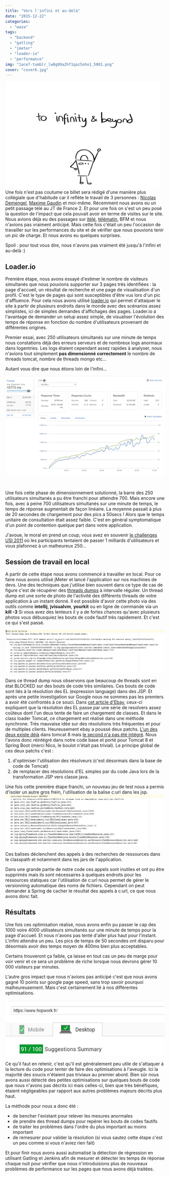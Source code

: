 ```yaml
---
title: "Vers l'infini et au-delà"
date: "2015-12-22"
categories: 
  - "waza"
tags: 
  - "backend"
  - "gatling"
  - "jmeter"
  - "loader-io"
  - "performance"
img: "1ace7-tumblr_lw0g09a2hf1qaz5oho1_5001.png"
cover: "cover6.jpg"
---
```


[![tumblr_lw0g09a2hf1qaz5oho1_500[1]](/images/1ace7-tumblr_lw0g09a2hf1qaz5oho1_5001.png)](https://eventuallycoding.com/wp-content/uploads/2019/10/1ace7-tumblr_lw0g09a2hf1qaz5oho1_5001.png)Une fois n'est pas coutume ce billet sera rédigé d'une manière plus collégiale que d'habitude car il reflète le travail de 3 personnes : [Nicolas Demengel](https://www.hopwork.fr/profile/nicolasgriseydemengel), [Maxime Gaudin](https://www.hopwork.fr/profile/maximegaudin) et moi-même. Récemment nous avons eu un petit passage télé au JT de France 2. Et pour une fois on s'est un peu posé la question de l'impact que cela pouvait avoir en terme de visites sur le site. Nous avions déjà eu des passages sur [itélé](https://blog.hopwork.fr/hopwork-sur-canal-et-i-tele/), [télématin](http://www.france2.fr/emissions/telematin/decouverte/demain-tous-free-lances_300559), BFM et nous n'avions pas vraiment anticipé. Mais cette fois c'était un peu l'occasion de travailler sur les performances du site et de vérifier que nous pouvions tenir un pic de charge. Et nous avons eu quelques surprises.

Spoil : pour tout vous dire, nous n'avons pas vraiment été jusqu'à l'infini et au-delà :)

## Loader.io

Première étape, nous avons essayé d'estimer le nombre de visiteurs simultanés que nous pouvions supporter sur 3 pages très identifiées : la page d'accueil, un résultat de recherche et une page de visualisation d'un profil. C'est le type de pages qui sont susceptibles d'être vus lors d'un pic d'affluence. Pour cela nous avons utilisé [loader.io](https://loader.io/) qui permet d'attaquer le site à partir de plusieurs endroits dans le monde avec des scénarios assez simplistes, ici de simples demandes d'affichages des pages. Loader.io a l'avantage de demander un setup assez simple, de visualiser l'évolution des temps de réponse en fonction du nombre d'utilisateurs provenant de différentes origines.

Premier essai, avec 250 utilisateurs simultanés sur une minute de temps nous constations déjà des erreurs serveurs et de nombreux logs anormaux dans logentries. Les logs étaient cependant assez rapides à analyser, nous n'avions tout simplement **pas dimensionné correctement** le nombre de threads tomcat, nombre de threads mongo etc...

Autant vous dire que nous étions loin de l'infini...

[![image-2015-12-05-14-55-57-179](/images/ea8bf-image-2015-12-05-14-55-57-179.png)](http://eventuallycoding.com/wp-content/uploads/2015/12/ea8bf-image-2015-12-05-14-55-57-179.png)

 

Une fois cette phase de dimensionnement solutionné, la barre des 250 utilisateurs simultanés a pu être franchi pour atteindre 700. Mais encore une fois, avec à peine 700 utilisateurs simultanés sur une minute de temps, le temps de réponse augmentait de façon linéaire. La moyenne passait à plus de 20 secondes de chargement pour des pics a 50secs ! Alors que le temps unitaire de consultation était assez faible. C'est en général symptomatique d'un point de contention quelque part dans votre application.

J'avoue, le moral en prend un coup, vous avez en souvenir [le challenges USI 2011](https://sites.google.com/a/octo.com/challengeusi2011/) où les participants tentaient de passer 1 milliards d'utilisateurs et vous plafonnez à un malheureux 250...

## Session de travail en local

A partir de cette étape nous avons commencé à travailler en local. Pour ce faire nous avons utilisé jMeter et lancé l'application sur nos machines de devs. Une des techniques que j'utilise bien souvent dans ce type de cas de figure c'est de récupérer des [threads dumps](https://docs.oracle.com/cd/E13150_01/jrockit_jvm/jrockit/geninfo/diagnos/using_threaddumps.html) à intervalle régulier. Un thread dump est une sorte de photo de l'activité des différents threads de votre application à un instant donné. Il est possible d'avoir cette photo via des outils comme **intellij**, **jvisualvm**, **yourkit** ou en ligne de commande via un **kill -3** Si vous avez des lenteurs il y a de fortes chances qu'avec plusieurs photos vous débusquiez les bouts de code fautif très rapidement. Et c'est ce qui s'est passé.

[![td](/images/7e33f-td.jpg)](http://eventuallycoding.com/wp-content/uploads/2015/12/7e33f-td.jpg)

Dans ce thread dump nous observons que beaucoup de threads sont en état BLOCKED sur des bouts de code très similaires. Ces bouts de code sont liés à la résolution des EL (expression language) dans des JSP. Et après une petite investigation sur Google nous ne sommes pas les premiers à avoir été confrontés à ce souci. Dans [cet article d'Ebay](http://www.ebaytechblog.com/2013/01/04/tomcatjasper-performance-tuning/), ceux-ci expliquent que la résolution des EL passe par une série de resolvers assez coûteux dont l'un deux tente de faire un chargement de classes. Et dans le class loader Tomcat, ce chargement est réalisé dans une méthode synchrone. Très mauvaise idée sur des résolutions très fréquentes et pour de multiples clients. Heureusement ebay a poussé deux patchs. [L'un des deux existe déjà](https://bz.apache.org/bugzilla/show_bug.cgi?id=53896) dans tomcat 8 mais [le second n'a pas été intégré](https://bz.apache.org/bugzilla/show_bug.cgi?id=54239). Nous l'avons donc réintégré dans notre code base et porté pour Tomcat 8 et Spring Boot (merci Nico, le boulot n'était pas trivial). Le principe global de ces deux patchs c'est :

1. d'optimiser l'utilisation des résolveurs (c'est désormais dans la base de code de Tomcat)
2. de remplacer des résolutions d'EL simples par du code Java lors de la transformation JSP vers classe java.

Une fois cette première étape franchi, un nouveau jeu de test nous a permis d'isoler un autre gros frein, l'utilisation de la balise c:url dans les jsp. [![td2](/images/c1e9e-td2.jpg)](http://eventuallycoding.com/wp-content/uploads/2015/12/c1e9e-td2.jpg)

Ces balises déclenchent des appels à des recherches de ressources dans le classpath et notamment dans les jars de l'application.

Dans une grande partie de notre code ces appels sont inutiles et ont pu être supprimés mais ils sont nécessaires à quelques endroits pour les ressources statiques car l'utilisation de c:url nous permet de gérer le versionning automatique des noms de fichiers. Cependant on peut demander à Spring de cacher le résultat des appels à c:url, ce que nous avons donc fait.

## Résultats

Une fois ces optimisation réalisé, nous avons enfin pu passer le cap des 1000 voire 4000 utilisateurs simultanés sur une minute de temps pour la page d'accueil. Et nous n'avons pas tenté d'aller plus haut pour l'instant. L'infini attendra un peu. Les pics de temps de 50 secondes ont disparu pour désormais avoir des temps moyen de 400ms bien plus acceptables.

Certains trouveront ça faible, ça laisse en tout cas un peu de marge pour voir venir et ce sera un problème de riche lorsque nous devrons gérer 10 000 visiteurs par minutes.

L'autre gros impact que nous n'avions pas anticipé c'est que nous avons gagné 10 points sur google page speed, sans trop savoir pourquoi malheureusement. Mais c'est certainement lié à nos différentes optimisations.

[![pagespeed](/images/e526d-pagespeed.jpg)](http://eventuallycoding.com/wp-content/uploads/2015/12/e526d-pagespeed.jpg)

Ce qu'il faut en retenir, c'est qu'il est généralement peu utile de s'attaquer à la lecture du code pour tenter de faire des optimisations à l'aveugle. Ici la majorité des soucis n'étaient pas triviaux au premier abord. Bien sûr nous avons aussi détecté des petites optimisations sur quelques bouts de code que nous n'avons pas décrits ici mais celles-ci, bien que très bénéfiques, étaient négligeables par rapport aux autres problèmes majeurs décrits plus haut.

La méthode pour nous a donc été :

- de bencher l'existant pour relever les mesures anormales
- de prendre des thread dumps pour repérer les bouts de codes fautifs
- de traiter les problèmes dans l'ordre du plus important au moins important
- de remesurer pour valider la résolution (si vous sautez cette étape c'est un peu comme si vous n'aviez rien fait)

Et pour finir nous avons aussi automatisé la détection de régression en utilisant Gatling et Jenkins afin de mesurer et détecter les temps de réponse chaque nuit pour vérifier que nous n'introduisions plus de nouveaux problèmes de performance sur les pages que nous avons déjà traitées.
